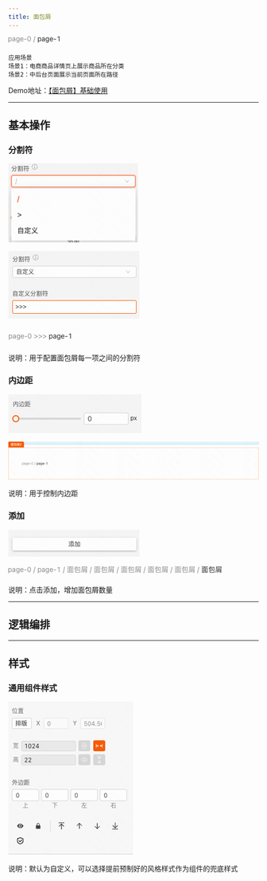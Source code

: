 ```yaml
---
title: 面包屑
---
```


![Alt text](img/image.png)

```
应用场景
场景1：电商商品详情页上展示商品所在分类
场景2：中后台页面展示当前页面所在路径

```

Demo地址：[【面包屑】基础使用](https://my.mybricks.world/mybricks-app-pcspa/index.html?id=473912382144581)

----

## 基本操作
### 分割符
![Alt text](img/image-1.png)

![Alt text](img/image-2.png)

![Alt text](img/image-3.png)

说明：用于配置面包屑每一项之间的分割符

### 内边距
![Alt text](img/image-4.png)

![Alt text](img/image-5.png)

说明：用于控制内边距

### 添加
![Alt text](img/image-6.png)

![Alt text](img/image-7.png)

说明：点击添加，增加面包屑数量

----
## 逻辑编排
----

## 样式
### 通用组件样式
![Alt text](img/image-8.png)

说明：默认为自定义，可以选择提前预制好的风格样式作为组件的兜底样式



